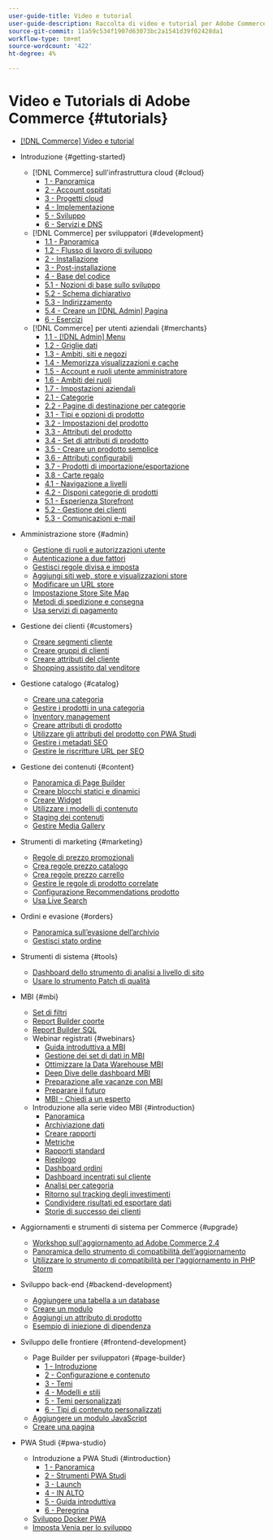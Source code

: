 ```yaml
---
user-guide-title: Video e tutorial
user-guide-description: Raccolta di video e tutorial per Adobe Commerce e Magento Open Source.
source-git-commit: 11a59c534f1907d63073bc2a1541d39f02428da1
workflow-type: tm+mt
source-wordcount: '422'
ht-degree: 4%

---
```



# Video e Tutorials di Adobe Commerce {#tutorials}

+ [[!DNL Commerce] Video e tutorial](overview.md)

+ Introduzione {#getting-started}
   + [!DNL Commerce] sull&#39;infrastruttura cloud {#cloud}
      + [1 - Panoramica](./cloud/1-overview.md)
      + [2 - Account ospitati](./cloud/2-accounts.md)
      + [3 - Progetti cloud](./cloud/3-projects.md)
      + [4 - Implementazione](./cloud/4-deployment.md)
      + [5 - Sviluppo](./cloud/5-dev-config.md)
      + [6 - Servizi e DNS](./cloud/6-launch.md)
   + [!DNL Commerce] per sviluppatori {#development}
      + [1.1 - Panoramica](./developer/backend-1-1-overview.md)
      + [1.2 - Flusso di lavoro di sviluppo](./developer/backend-1-2-workflow.md)
      + [2 - Installazione](./developer/backend-2-install.md)
      + [3 - Post-installazione](./developer/backend-3-post-install.md)
      + [4 - Base del codice](./developer/backend-4-code-base.md)
      + [5.1 - Nozioni di base sullo sviluppo](./developer/backend-5-1-dev-basics.md)
      + [5.2 - Schema dichiarativo](./developer/backend-5-2-declarative-schema.md)
      + [5.3 - Indirizzamento](./developer/backend-5-3-routing.md)
      + [5.4 - Creare un [!DNL Admin] Pagina](./developer/backend-5-4-admin-page.md)
      + [6 - Esercizi](./developer/backend-6-practice.md)
   + [!DNL Commerce] per utenti aziendali {#merchants}
      + [1,1 - [!DNL Admin] Menu](./merchant/introduction/1-1-menus.md)
      + [1.2 - Griglie dati](./merchant/introduction/1-2-data-grids.md)
      + [1.3 - Ambiti, siti e negozi](./merchant/introduction/1-3-apps-scopes-sites-stores.md)
      + [1.4 - Memorizza visualizzazioni e cache](./merchant/introduction/1-4-store-views-cache.md)
      + [1.5 - Account e ruoli utente amministratore](./merchant/introduction/1-5-users-roles.md)
      + [1.6 - Ambiti dei ruoli](./merchant/introduction/1-6-role-scopes.md)
      + [1.7 - Impostazioni aziendali](./merchant/introduction/1-7-business-settings.md)
      + [2.1 - Categorie](./merchant/introduction/2-1-categories.md)
      + [2.2 - Pagine di destinazione per categorie](./merchant/introduction/2-2-category-landing-page.md)
      + [3.1 - Tipi e opzioni di prodotto](./merchant/introduction/3-1-product-types-options.md)
      + [3.2 - Impostazioni del prodotto](./merchant/introduction/3-2-product-settings.md)
      + [3.3 - Attributi del prodotto](./merchant/introduction/3-3-product-attributes.md)
      + [3.4 - Set di attributi di prodotto](./merchant/introduction/3-4-product-attribute-sets.md)
      + [3.5 - Creare un prodotto semplice](./merchant/introduction/3-5-create-simple-product.md)
      + [3.6 - Attributi configurabili](./merchant/introduction/3-6-configurable-attributes.md)
      + [3.7 - Prodotti di importazione/esportazione](./merchant/introduction/3-7-import-export-products.md)
      + [3.8 - Carte regalo](./merchant/introduction/3-8-gift-cards.md)
      + [4.1 - Navigazione a livelli](./merchant/introduction/4-1-layered-navigation.md)
      + [4.2 - Disponi categorie di prodotti](./merchant/introduction/4-2-arrange-product-categories.md)
      + [5.1 - Esperienza Storefront](./merchant/introduction/5-1-storefront-experience.md)
      + [5.2 - Gestione dei clienti](./merchant/introduction/5-2-customer-management.md)
      + [5.3 - Comunicazioni e-mail](./merchant/introduction/5-3-store-communications.md)

+ Amministrazione store {#admin}
   + [Gestione di ruoli e autorizzazioni utente](./merchant/users-roles-permissions.md)
   + [Autenticazione a due fattori](./merchant/two-factor-authentication.md)
   + [Gestisci regole divisa e imposta](./merchant/currency-tax-rules.md)
   + [Aggiungi siti web, store e visualizzazioni store](./merchant/add-websites-stores-views.md)
   + [Modificare un URL store](./merchant/change-store-url.md)
   + [Impostazione Store Site Map](./merchant/site-map-setup.md)
   + [Metodi di spedizione e consegna](./merchant/shipping-delivery.md)
   + [Usa servizi di pagamento](./merchant/payment-services.md)

+ Gestione dei clienti {#customers}
   + [Creare segmenti cliente](./merchant/customer-segments.md)
   + [Creare gruppi di clienti](./merchant/customer-groups.md)
   + [Creare attributi del cliente](./merchant/customer-attributes.md)
   + [Shopping assistito dal venditore](./merchant/seller-assisted-shopping.md)

+ Gestione catalogo {#catalog}
   + [Creare una categoria](./merchant/category-create.md)
   + [Gestire i prodotti in una categoria](./merchant/category-products.md)
   + [Inventory management](./merchant/inventory-management.md)
   + [Creare attributi di prodotto](./merchant/product-attributes-create.md)
   + [Utilizzare gli attributi del prodotto con PWA Studi](./merchant/product-attributes-pwa.md)
   + [Gestire i metadati SEO](./merchant/seo-metadata.md)
   + [Gestire le riscritture URL per SEO](./merchant/seo-url-rewrites.md)

+ Gestione dei contenuti {#content}
   + [Panoramica di Page Builder](./merchant/page-builder-overview.md)
   + [Creare blocchi statici e dinamici](./merchant/static-dynamic-blocks.md)
   + [Creare Widget](./merchant/widgets.md)
   + [Utilizzare i modelli di contenuto](./merchant/content-templates.md)
   + [Staging dei contenuti](./merchant/content-staging.md)
   + [Gestire Media Gallery](./merchant/media-gallery.md)

+ Strumenti di marketing {#marketing}
   + [Regole di prezzo promozionali](./merchant/promotions-price-rules.md)
   + [Crea regole prezzo catalogo](./merchant/catalog-price-rules.md)
   + [Crea regole prezzo carrello](./merchant/cart-price-rules.md)
   + [Gestire le regole di prodotto correlate](./merchant/related-product-rules.md)
   + [Configurazione Recommendations prodotto](./merchant/product-recommendations.md)
   + [Usa Live Search](./merchant/live-search.md)

+ Ordini e evasione {#orders}
   + [Panoramica sull’evasione dell’archivio](./merchant/store-fulfillment.md)
   + [Gestisci stato ordine](./merchant/order-status.md)

+ Strumenti di sistema {#tools}
   + [Dashboard dello strumento di analisi a livello di sito](./tools/site-wide-analysis-tool.md)
   + [Usare lo strumento Patch di qualità](./tools/quality-patch-tool.md)

+ MBI {#mbi}
   + [Set di filtri](./merchant/business-intelligence/filter-sets.md)
   + [Report Builder coorte](./merchant/business-intelligence/cohort-report-builder.md)
   + [Report Builder SQL](./merchant/business-intelligence/sql-report-builder.md)
   + Webinar registrati {#webinars}
      + [Guida introduttiva a MBI](./merchant/business-intelligence/webinars/getting-started.md)
      + [Gestione dei set di dati in MBI](./merchant/business-intelligence/webinars/manage-data-sets.md)
      + [Ottimizzare la Data Warehouse MBI](./merchant/business-intelligence/webinars/optimize-data-warehouse.md)
      + [Deep Dive delle dashboard MBI](./merchant/business-intelligence/webinars/dashboards-deep-dive.md)
      + [Preparazione alle vacanze con MBI](./merchant/business-intelligence/webinars/holiday-readiness.md)
      + [Preparare il futuro](./merchant/business-intelligence/prepare-for-future.md)
      + [MBI - Chiedi a un esperto](./merchant/business-intelligence/webinars/ask-expert.md)
   + Introduzione alla serie video MBI {#introduction}
      + [Panoramica](./merchant/business-intelligence/1-overview.md)
      + [Archiviazione dati](./merchant/business-intelligence/2-data-warehousing.md)
      + [Creare rapporti](./merchant/business-intelligence/3-build-reports.md)
      + [Metriche](./merchant/business-intelligence/4-metrics.md)
      + [Rapporti standard](./merchant/business-intelligence/5-standard-reports.md)
      + [Riepilogo](./merchant/business-intelligence/6-executive-summary-dashboard.md)
      + [Dashboard ordini](./merchant/business-intelligence/7-orders-dashboard.md)
      + [Dashboard incentrati sul cliente](./merchant/business-intelligence/8-customer-focused-dashboards.md)
      + [Analisi per categoria](./merchant/business-intelligence/9-category-analysis.md)
      + [Ritorno sul tracking degli investimenti](./merchant/business-intelligence/10-roi-tracking.md)
      + [Condividere risultati ed esportare dati](./merchant/business-intelligence/11-share-results-export-data.md)
      + [Storie di successo dei clienti](./merchant/business-intelligence/12-customer-success.md)

+ Aggiornamenti e strumenti di sistema per Commerce {#upgrade}
   + [Workshop sull&#39;aggiornamento ad Adobe Commerce 2.4](./upgrade/2.4-upgrade-workshop.md)
   + [Panoramica dello strumento di compatibilità dell’aggiornamento](./upgrade/upgrade-compatibility-tool-overview.md)
   + [Utilizzare lo strumento di compatibilità per l&#39;aggiornamento in PHP Storm](./upgrade/uct-phpstorm.md)

+ Sviluppo back-end {#backend-development}
   + [Aggiungere una tabella a un database](./developer/add-new-db-table.md)
   + [Creare un modulo](developer/create-module.md)
   + [Aggiungi un attributo di prodotto](./developer/add-product-attribute.md)
   + [Esempio di iniezione di dipendenza](./developer/dependency-injection.md)

+ Sviluppo delle frontiere {#frontend-development}
   + Page Builder per sviluppatori {#page-builder}
      + [1 - Introduzione](./developer/page-builder/1-intro-case-studies.md)
      + [2 - Configurazione e contenuto](./developer/page-builder/2-config-create-content.md)
      + [3 - Temi](./developer/page-builder/3-themes.md)
      + [4 - Modelli e stili](./developer/page-builder/4-admin-templates-apply-styles.md)
      + [5 - Temi personalizzati](./developer/page-builder/5-customize-theme.md)
      + [6 - Tipi di contenuto personalizzati](developer/page-builder/6-custom-content-types.md)
   + [Aggiungere un modulo JavaScript](developer/add-javascript-module.md)
   + [Creare una pagina](developer/create-new-page.md)

+ PWA Studi {#pwa-studio}
   + Introduzione a PWA Studi {#introduction}
      + [1 - Panoramica](./pwa/introduction/1-overview.md)
      + [2 - Strumenti PWA Studi](./pwa/introduction/2-pwa-studio-tools.md)
      + [3 - Launch](pwa/introduction/3-launch.md)
      + [4 - IN ALTO](./pwa/introduction/4-upward.md)
      + [5 - Guida introduttiva](./pwa/introduction/5-getting-started.md)
      + [6 - Peregrina](./pwa/introduction/6-peregrine.md)
   + [Sviluppo Docker PWA](./pwa/pwa-docker-development.md)
   + [Imposta Venia per lo sviluppo](pwa/set-up-venia-for-dev.md)
